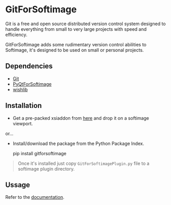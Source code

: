 GitForSoftimage
===============
Git is a free and open source distributed version control system designed to handle everything from small to very large projects with speed and efficiency.

GitForSoftimage adds some rudimentary version control abilities to Softimage, it's designed to be used on small or personal projects.

Dependencies
------------
- [Git](http://git-scm.com/)
- [PyQtForSoftimage](https://github.com/caron/PyQtForSoftimage)
- [wishlib](http://github.com/wishdev-project/wishlib)

Installation
------------
- Get a pre-packed xsiaddon from [here](#) and drop it on a softimage viewport.

or...

- Install/download the package from the Python Package Index.

    pip install gitforsoftimage

> Once it's installed just copy `GitForSoftimagePlugin.py` file to a softimage plugin directory.

Ussage
------
Refer to the [documentation](#).
